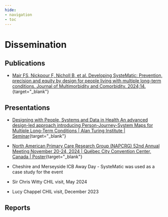 ```yaml
---
hide:
- navigation
- toc
---
```


# Dissemination

## Publications

- [Mair FS, Nickpour F, Nicholl B, et al. Developing SysteMatic: Prevention, precision and equity by design for people living with multiple long-term conditions. Journal of Multimorbidity and Comorbidity. 2024;14.](https://journals.sagepub.com/doi/10.1177/26335565241272682){target="_blank"}


## Presentations

- [Designing with People, Systems and Data in Health
An advanced design-led approach introducing Person-Journey-System Maps for Multiple Long-Term Conditions | Alan Turing Institute | Seminar](https://www.turing.ac.uk/events/designing-people-systems-and-data-health){target="_blank"}  

- [North American Primary Care Research Group (NAPCRG) 52nd Annual Meeting November 20-24, 2024 | Québec City Convention Center, Canada | Poster](assets/NAPCRG.pdf){target="_blank"}  

- Cheshire and Merseyside ICB Away Day - SysteMatic was used as a case study for the event

- Sir Chris Witty CHIL visit, May 2024 

- Lucy Chappel CHIL visit, December 2023  


## Reports

